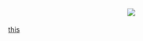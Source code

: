 <h1 align="center">
  <br>
  <img src="https://media.discordapp.net/attachments/925254153729609776/944629080752525372/Screen_Shot_2022-02-19_at_8.18.38_AM.png">
  <br>
</h1>

[this](https://media.discordapp.net/attachments/925254153729609776/944629080752525372/Screen_Shot_2022-02-19_at_8.18.38_AM.png)
